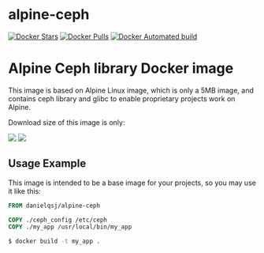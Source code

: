 # alpine-ceph
[![Docker Stars](https://img.shields.io/docker/stars/danielqsj/alpine-ceph.svg?style=flat)](https://hub.docker.com/r/danielqsj/alpine-ceph/)
[![Docker Pulls](https://img.shields.io/docker/pulls/danielqsj/alpine-ceph.svg?style=flat)](https://hub.docker.com/r/danielqsj/alpine-ceph/)
[![Docker Automated build](https://img.shields.io/docker/automated/danielqsj/alpine-ceph.svg?style=flat)](https://hub.docker.com/r/danielqsj/alpine-ceph/)

Alpine Ceph library Docker image
=========================================

This image is based on Alpine Linux image, which is only a 5MB image, and contains ceph library and glibc to enable proprietary projects work on Alpine.

Download size of this image is only:

[![](https://images.microbadger.com/badges/version/danielqsj/alpine-ceph:1.1.svg)](https://microbadger.com/images/danielqsj/alpine-ceph:1.1 "Get your own version badge on microbadger.com")
[![](https://images.microbadger.com/badges/image/danielqsj/alpine-ceph:1.1.svg)](https://microbadger.com/images/danielqsj/alpine-ceph:1.1 "Get your own image badge on microbadger.com")

Usage Example
-------------

This image is intended to be a base image for your projects, so you may use it like this:

```Dockerfile
FROM danielqsj/alpine-ceph

COPY ./ceph_config /etc/ceph
COPY ./my_app /usr/local/bin/my_app
```

```sh
$ docker build -t my_app .
```
